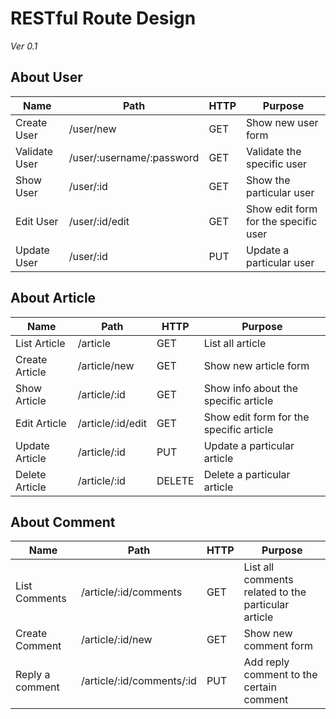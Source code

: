 # RESTful Route Design

*Ver 0.1*



## About User

| Name          | Path                      | HTTP | Purpose                              |
| ------------- | ------------------------- | ---- | ------------------------------------ |
| Create User   | /user/new                 | GET  | Show new user form                   |
| Validate User | /user/:username/:password | GET  | Validate the specific user           |
| Show User     | /user/:id                 | GET  | Show the particular user             |
| Edit User     | /user/:id/edit            | GET  | Show edit form for the specific user |
| Update User   | /user/:id                 | PUT  | Update a particular user             |



## About Article

| Name           | Path              | HTTP   | Purpose                                 |
| -------------- | ----------------- | ------ | --------------------------------------- |
| List Article   | /article          | GET    | List all article                        |
| Create Article | /article/new      | GET    | Show new article form                   |
| Show Article   | /article/:id      | GET    | Show info about the specific article    |
| Edit Article   | /article/:id/edit | GET    | Show edit form for the specific article |
| Update Article | /article/:id      | PUT    | Update a particular article             |
| Delete Article | /article/:id      | DELETE | Delete a particular article             |



## About Comment

| Name            | Path                      | HTTP | Purpose                                             |
| --------------- | ------------------------- | ---- | --------------------------------------------------- |
| List Comments   | /article/:id/comments     | GET  | List all comments related to the particular article |
| Create Comment  | /article/:id/new          | GET  | Show new comment form                               |
| Reply a comment | /article/:id/comments/:id | PUT  | Add reply comment to the certain comment            |



